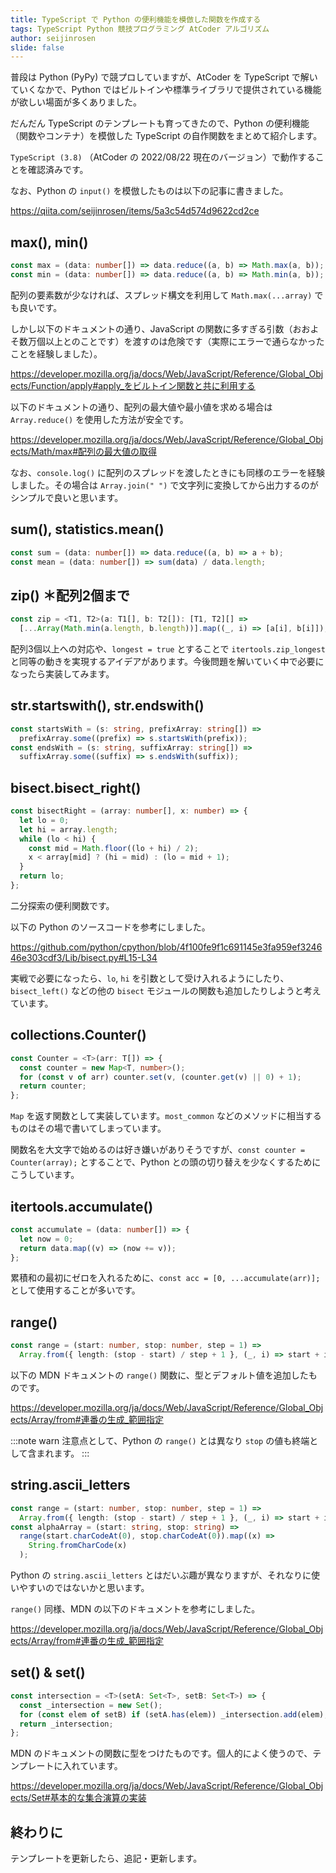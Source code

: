 ```yaml
---
title: TypeScript で Python の便利機能を模倣した関数を作成する
tags: TypeScript Python 競技プログラミング AtCoder アルゴリズム
author: seijinrosen
slide: false
---
```

普段は Python (PyPy) で競プロしていますが、AtCoder を TypeScript で解いていくなかで、Python ではビルトインや標準ライブラリで提供されている機能が欲しい場面が多くありました。

だんだん TypeScript のテンプレートも育ってきたので、Python の便利機能（関数やコンテナ）を模倣した TypeScript の自作関数をまとめて紹介します。

`TypeScript (3.8)` （AtCoder の 2022/08/22 現在のバージョン）で動作することを確認済みです。

なお、Python の `input()` を模倣したものは以下の記事に書きました。

https://qiita.com/seijinrosen/items/5a3c54d574d9622cd2ce

## max(), min()

```typescript:main.ts
const max = (data: number[]) => data.reduce((a, b) => Math.max(a, b));
const min = (data: number[]) => data.reduce((a, b) => Math.min(a, b));
```

配列の要素数が少なければ、スプレッド構文を利用して `Math.max(...array)` でも良いです。

しかし以下のドキュメントの通り、JavaScript の関数に多すぎる引数（おおよそ数万個以上とのことです）を渡すのは危険です（実際にエラーで通らなかったことを経験しました）。

https://developer.mozilla.org/ja/docs/Web/JavaScript/Reference/Global_Objects/Function/apply#apply_をビルトイン関数と共に利用する

以下のドキュメントの通り、配列の最大値や最小値を求める場合は `Array.reduce()` を使用した方法が安全です。

https://developer.mozilla.org/ja/docs/Web/JavaScript/Reference/Global_Objects/Math/max#配列の最大値の取得

なお、`console.log()` に配列のスプレッドを渡したときにも同様のエラーを経験しました。その場合は `Array.join(" ")` で文字列に変換してから出力するのがシンプルで良いと思います。

## sum(), statistics.mean()

```typescript:main.ts
const sum = (data: number[]) => data.reduce((a, b) => a + b);
const mean = (data: number[]) => sum(data) / data.length;
```

## zip() ＊配列2個まで

```typescript:main.ts
const zip = <T1, T2>(a: T1[], b: T2[]): [T1, T2][] =>
  [...Array(Math.min(a.length, b.length))].map((_, i) => [a[i], b[i]]);
```

配列3個以上への対応や、`longest = true` とすることで `itertools.zip_longest` と同等の動きを実現するアイデアがあります。今後問題を解いていく中で必要になったら実装してみます。

## str.startswith(), str.endswith()

```typescript:main.ts
const startsWith = (s: string, prefixArray: string[]) =>
  prefixArray.some((prefix) => s.startsWith(prefix));
const endsWith = (s: string, suffixArray: string[]) =>
  suffixArray.some((suffix) => s.endsWith(suffix));
```

## bisect.bisect_right()

```typescript:main.ts
const bisectRight = (array: number[], x: number) => {
  let lo = 0;
  let hi = array.length;
  while (lo < hi) {
    const mid = Math.floor((lo + hi) / 2);
    x < array[mid] ? (hi = mid) : (lo = mid + 1);
  }
  return lo;
};
```

二分探索の便利関数です。

以下の Python のソースコードを参考にしました。

https://github.com/python/cpython/blob/4f100fe9f1c691145e3fa959ef324646e303cdf3/Lib/bisect.py#L15-L34

実戦で必要になったら、`lo`, `hi` を引数として受け入れるようにしたり、`bisect_left()` などの他の `bisect` モジュールの関数も追加したりしようと考えています。

## collections.Counter()

```typescript:main.ts
const Counter = <T>(arr: T[]) => {
  const counter = new Map<T, number>();
  for (const v of arr) counter.set(v, (counter.get(v) || 0) + 1);
  return counter;
};
```

`Map` を返す関数として実装しています。`most_common` などのメソッドに相当するものはその場で書いてしまっています。

関数名を大文字で始めるのは好き嫌いがありそうですが、`const counter = Counter(array);` とすることで、Python との頭の切り替えを少なくするためにこうしています。

## itertools.accumulate()

```typescript:main.ts
const accumulate = (data: number[]) => {
  let now = 0;
  return data.map((v) => (now += v));
};
```

累積和の最初にゼロを入れるために、`const acc = [0, ...accumulate(arr)];` として使用することが多いです。

## range()

```typescript:main.ts
const range = (start: number, stop: number, step = 1) =>
  Array.from({ length: (stop - start) / step + 1 }, (_, i) => start + i * step);
```

以下の MDN ドキュメントの `range()` 関数に、型とデフォルト値を追加したものです。

https://developer.mozilla.org/ja/docs/Web/JavaScript/Reference/Global_Objects/Array/from#連番の生成_範囲指定

:::note warn
注意点として、Python の `range()` とは異なり `stop` の値も終端として含まれます。
:::

## string.ascii_letters

```typescript:main.ts
const range = (start: number, stop: number, step = 1) =>
  Array.from({ length: (stop - start) / step + 1 }, (_, i) => start + i * step);
const alphaArray = (start: string, stop: string) =>
  range(start.charCodeAt(0), stop.charCodeAt(0)).map((x) =>
    String.fromCharCode(x)
  );
```

Python の `string.ascii_letters` とはだいぶ趣が異なりますが、それなりに使いやすいのではないかと思います。

`range()` 同様、MDN の以下のドキュメントを参考にしました。

https://developer.mozilla.org/ja/docs/Web/JavaScript/Reference/Global_Objects/Array/from#連番の生成_範囲指定

## set() & set()

```typescript:main.ts
const intersection = <T>(setA: Set<T>, setB: Set<T>) => {
  const _intersection = new Set();
  for (const elem of setB) if (setA.has(elem)) _intersection.add(elem);
  return _intersection;
};
```

MDN のドキュメントの関数に型をつけたものです。個人的によく使うので、テンプレートに入れています。

https://developer.mozilla.org/ja/docs/Web/JavaScript/Reference/Global_Objects/Set#基本的な集合演算の実装

## 終わりに

テンプレートを更新したら、追記・更新します。
